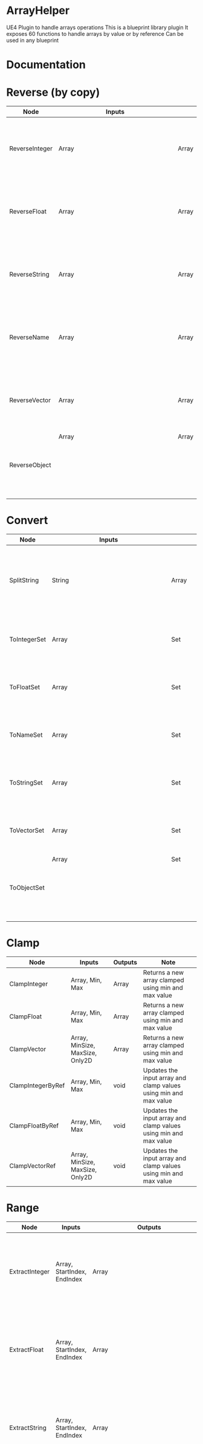 # ArrayHelper

UE4 Plugin to handle arrays operations
This is a blueprint library plugin
It exposes 60 functions to handle arrays by value or by reference
Can be used in any blueprint

# Documentation

# Reverse (by copy)

| Node | Inputs | Outputs | Note |
| -------- | ---- | ---- | ---- |
| ReverseInteger | Array<Integer> | Array<Integer> | Reverse an array by copy and return the reversed array |
| ReverseFloat | Array<Float> | Array<Float> | Reverse an array by copy and return the reversed array |
| ReverseString | Array<String> | Array<String> | Reverse an array by copy and return the reversed array |
| ReverseName | Array<Name> | Array<Name> | Reverse an array by copy and return the reversed array |
| ReverseVector | Array<Vector> | Array<Vector> | Reverse an array by copy and return the reversed array |
| ReverseObject | Array<Object> | Array<Object> | Reverse an array by copy and return the reversed array |

# Convert

| Node | Inputs | Outputs | Note |
| -------- | ---- | ---- | ---- |
| SplitString | String | Array<String> | Splits a string using a specific separator and return an array of strings |
| ToIntegerSet | Array<Integer> | Set<Integer> | Converts an array to a new set (removes duplicate) |
| ToFloatSet | Array<Float> | Set<Float> | Converts an array to a new set (removes duplicate) |
| ToNameSet | Array<Name> | Set<Name> | Converts an array to a new set (removes duplicate) |
| ToStringSet | Array<String> | Set<String> | Converts an array to a new set (removes duplicate) |
| ToVectorSet | Array<Vector> | Set<Vector> | Converts an array to a new set (removes duplicate) |
| ToObjectSet | Array<Object> | Set<Object> | Converts an array to a new set (removes duplicate) |
  
 # Clamp
 
 | Node | Inputs | Outputs | Note |
| -------- | ---- | ---- | ---- |
| ClampInteger | Array<Integer>, Min, Max | Array<Integer> | Returns a new array clamped using min and max value |
| ClampFloat | Array<Float>, Min, Max | Array<Float> | Returns a new array clamped using min and max value |
| ClampVector | Array<Vector>, MinSize, MaxSize, Only2D | Array<Vector> | Returns a new array clamped using min and max value |
| ClampIntegerByRef | Array<Integer>, Min, Max | void | Updates the input array and clamp values using min and max value |
| ClampFloatByRef | Array<Float>, Min, Max | void | Updates the input array and clamp values using min and max value |
| ClampVectorRef | Array<Vector>, MinSize, MaxSize, Only2D | void | Updates the input array and clamp values using min and max value |
  
 # Range
 
  | Node | Inputs | Outputs | Note |
| -------- | ---- | ---- | ---- |
| ExtractInteger | Array<Integer>, StartIndex, EndIndex | Array<Integer> | Returns a subarray of the first array using start and end index |
| ExtractFloat | Array<Float>, StartIndex, EndIndex | Array<Float> | Returns a subarray of the first array using start and end index |
| ExtractString | Array<String>, StartIndex, EndIndex | Array<String> | Returns a subarray of the first array using start and end index |
| ExtractName | Array<Name>, StartIndex, EndIndex | Array<Name> | Returns a subarray of the first array using start and end index |
| ExtractVector | Array<Vector>, StartIndex, EndIndex | Array<Vector> | Returns a subarray of the first array using start and end index |
| ExtractObject | Array<Object>, StartIndex, EndIndex | Array<Object> | Returns a subarray of the first array using start and end index |
  
 # Random
 
   | Node | Inputs | Outputs | Note |
| -------- | ---- | ---- | ---- |
| RandomInteger | Size, Min, Max | Array<Integer> | Returns a random array filled with value between min and max |
| RandomFloat | Size, Min, Max | Array<Float> | Returns a random array filled with value between min and max |
| RandomVector | Size, Min, Max | Array<Vector> | Returns a random array filled with value between min and max |
  
 # Sort
 
| Node | Inputs | Outputs | Note |
| -------- | ---- | ---- | ---- |
| SortInteger | Array<Integer>, IsAscending | Array<Integer> | Returns a copy of the array sorted by descending or ascending order |
| SortFloat | Array<Float>, IsAscending | Array<Float> | Returns a copy of the array sorted by descending or ascending order |
| SortString | Array<String>, IsAscending | Array<String> | Returns a copy of the array sorted by descending or ascending order |
| SortName | Array<Name>, IsAscending | Array<Name> | Returns a copy of the array sorted by descending or ascending order |
| SortVector | Array<Vector>, Origin, IsAscending | Array<Vector> | Returns a copy of the array sorted by descending or ascending order based on Origin |
| SortIntegerByRef | Array<Integer>, IsAscending | void | Sorts the input array by descending or ascending order |
| SortFloatByRef | Array<Float>, IsAscending | void | Sorts the input array by descending or ascending order |
| SortStringByRef | Array<String>, IsAscending | void | Sorts the input array by descending or ascending order |
| SortNameByRef | Array<Name>, IsAscending | void | Sorts the input array by descending or ascending order |
| SortVectorByRef | Array<Vector>, Origin, IsAscending | void | Sorts the input array by descending or ascending order based on Origin |

 # Sort by predicate
 
In order to sort by predicate you must implement the ArrayComparator Interface and pass the object implementing this interface as input of the function (Context), the appropriate compare method will be called to perform the sort
 
| Node | Inputs | Outputs | Note |
| -------- | ---- | ---- | ---- |
| PredicateSortInteger | Array<Integer>, Context | Array<Integer> | Returns a new array sorted using a custom predicate implemented in Context |
| PredicateSortFloat | Array<Float>, Context | Array<Float> | Returns a new array sorted using a custom predicate implemented in Context |
| PredicateSortString | Array<String>, Context | Array<String> | Returns a new array sorted using a custom predicate implemented in Context |
| PredicateSortName | Array<Name>, Context | Array<Name> | Returns a new array sorted using a custom predicate implemented in Context |
| PredicateSortVector | Array<Vector>, Context | Array<Vector> | Returns a new array sorted using a custom predicate implemented in Context |
| PredicateSortObject | Array<Object>, Context | Array<Object> | Returns a new array sorted using a custom predicate implemented in Context |
| PredicateSortIntegerByRef | Array<Integer>, Context | void | Sorts the input array using a custom predicate implemented in Context |
| PredicateSortFloatByRef | Array<Float>, Context | void | Sorts the input array using a custom predicate implemented in Context |
| PredicateSortStringByRef | Array<String>, Context | void | Sorts the input array using a custom predicate implemented in Context |
| PredicateSortNameByRef | Array<Name>, Context | void | Sorts the input array using a custom predicate implemented in Context |
| PredicateSortVectorByRef | Array<Vector>, Context | void | Sorts the input array using a custom predicate implemented in Context |
| PredicateSortObjectByRef | Array<Object>, Context | void | Sorts the input array using a custom predicate implemented in Context |
  
 # Vectors
 
| Node | Inputs | Outputs | Note |
| -------- | ---- | ---- | ---- |
| ClosestLocation | Array<Vector>, Origin | Closest, Distance, Index | Return the closest vector to Origin, the distance, the index in array |
| FarthestLocation | Array<Vector>, Origin | Farthest, Distance, Index | Return the farthest vector to Origin, the distance, the index in array |
 
# Filters

| Node | Inputs | Outputs | Note |
| -------- | ---- | ---- | ---- |
| FilterMatches | Array<String>, Pattern | Found, Array<String> | Returns an array containing strings that match the pattern (regex) |
| FilterMatch | Array<String>, Pattern | Found, String, Index | Returns the first string matching the pattern (regex) with its index |
 
# Filters by predicate

In order to filter by predicate you must implement the ArrayFilter Interface and pass the object implementing this interface as input of the function (Context), the appropriate filter method will be called to perform the filtering

| Node | Inputs | Outputs | Note |
| -------- | ---- | ---- | ---- |
| PredicateFilterInteger | Array<Integer>, Context | Array<Integer> | Returns a new array filtered using a custom predicate implemented in Context |
| PredicateFilterFloat | Array<Float>, Context | Array<Float> | Returns a new array filtered using a custom predicate implemented in Context |
| PredicateFilterString | Array<String>, Context | Array<String> | Returns a new array filtered using a custom predicate implemented in Context |
| PredicateFilterName | Array<Name>, Context | Array<Name> | Returns a new array filtered using a custom predicate implemented in Context |
| PredicateFilterVector | Array<Vector>, Context | Array<Vector> | Returns a new array filtered using a custom predicate implemented in Context |
| PredicateFilterObject | Array<Object>, Context | Array<Object> | Returns a new array filtered using a custom predicate implemented in Context |

 
 
